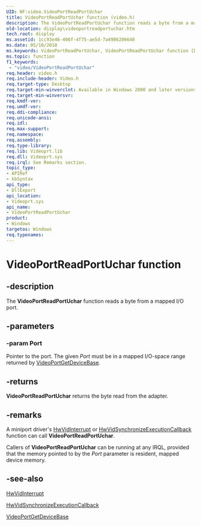```yaml
---
UID: NF:video.VideoPortReadPortUchar
title: VideoPortReadPortUchar function (video.h)
description: The VideoPortReadPortUchar function reads a byte from a mapped I/O port.
old-location: display\videoportreadportuchar.htm
tech.root: display
ms.assetid: 1cc93e46-406f-4f75-ae5d-7a4986286640
ms.date: 05/10/2018
ms.keywords: VideoPortReadPortUchar, VideoPortReadPortUchar function [Display Devices], VideoPort_Functions_128aedd7-fb7b-4e0e-8447-12733a245bc0.xml, display.videoportreadportuchar, video/VideoPortReadPortUchar
ms.topic: function
f1_keywords:
 - "video/VideoPortReadPortUchar"
req.header: video.h
req.include-header: Video.h
req.target-type: Desktop
req.target-min-winverclnt: Available in Windows 2000 and later versions of the Windows operating systems.
req.target-min-winversvr: 
req.kmdf-ver: 
req.umdf-ver: 
req.ddi-compliance: 
req.unicode-ansi: 
req.idl: 
req.max-support: 
req.namespace: 
req.assembly: 
req.type-library: 
req.lib: Videoprt.lib
req.dll: Videoprt.sys
req.irql: See Remarks section.
topic_type:
- APIRef
- kbSyntax
api_type:
- DllExport
api_location:
- Videoprt.sys
api_name:
- VideoPortReadPortUchar
product:
- Windows
targetos: Windows
req.typenames: 
---
```


# VideoPortReadPortUchar function


## -description


The <b>VideoPortReadPortUchar</b> function reads a byte from a mapped I/O port.


## -parameters




### -param Port

Pointer to the port. The given <i>Port</i> must be in a mapped I/O-space range returned by <a href="https://docs.microsoft.com/windows-hardware/drivers/ddi/content/video/nf-video-videoportgetdevicebase">VideoPortGetDeviceBase</a>.


## -returns



<b>VideoPortReadPortUchar</b> returns the byte read from the adapter.




## -remarks



A miniport driver's <a href="https://docs.microsoft.com/windows-hardware/drivers/ddi/content/video/nc-video-pvideo_hw_interrupt">HwVidInterrupt</a> or <a href="https://docs.microsoft.com/windows-hardware/drivers/ddi/content/video/nc-video-pminiport_synchronize_routine">HwVidSynchronizeExecutionCallback</a> function can call <b>VideoPortReadPortUchar</b>.

Callers of <b>VideoPortReadPortUchar</b> can be running at any IRQL, provided that the memory pointed to by the <i>Port</i> parameter is resident, mapped device memory.




## -see-also




<a href="https://docs.microsoft.com/windows-hardware/drivers/ddi/content/video/nc-video-pvideo_hw_interrupt">HwVidInterrupt</a>



<a href="https://docs.microsoft.com/windows-hardware/drivers/ddi/content/video/nc-video-pminiport_synchronize_routine">HwVidSynchronizeExecutionCallback</a>



<a href="https://docs.microsoft.com/windows-hardware/drivers/ddi/content/video/nf-video-videoportgetdevicebase">VideoPortGetDeviceBase</a>
 

 

